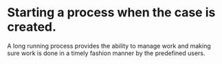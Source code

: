 # Starting a process when the case is created. 
A long running process provides the ability to manage work and making sure work is done in a timely fashion manner by the predefined users. 



